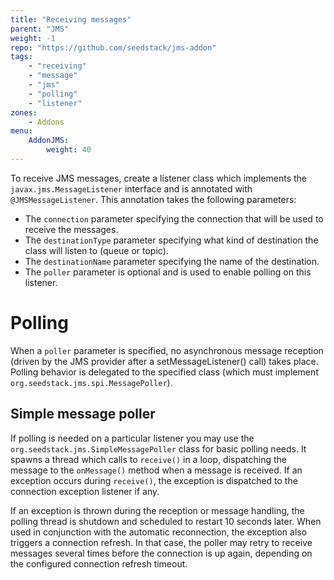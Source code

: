 ```yaml
---
title: "Receiving messages"
parent: "JMS"
weight: -1
repo: "https://github.com/seedstack/jms-addon"
tags:
    - "receiving"
    - "message"
    - "jms"
    - "polling"
    - "listener"
zones:
    - Addons
menu:
    AddonJMS:
        weight: 40
---
```


To receive JMS messages, create a listener class which implements the `javax.jms.MessageListener` interface and is 
annotated with `@JMSMessageListener`. This annotation takes the following parameters:

* The `connection` parameter specifying the connection that will be used to receive the messages.
* The `destinationType` parameter specifying what kind of destination the class will listen to (queue or topic).
* The `destinationName` parameter specifying the name of the destination.
* The `poller` parameter is optional and is used to enable polling on this listener.

# Polling

When a `poller` parameter is specified, no asynchronous message reception (driven by the JMS provider after a 
setMessageListener() call) takes place. Polling behavior is delegated to the specified class (which must implement
`org.seedstack.jms.spi.MessagePoller`).

## Simple message poller

If polling is needed on a particular listener you may use the `org.seedstack.jms.SimpleMessagePoller` class for
basic polling needs. It spawns a thread which calls to `receive()` in a loop, dispatching the message to the 
`onMessage()` method when a message is received. If an exception occurs during `receive()`, the exception is dispatched
to the connection exception listener if any.

If an exception is thrown during the reception or message handling, the polling thread is shutdown and scheduled to
restart 10 seconds later. When used in conjunction with the automatic reconnection, the exception also triggers a
connection refresh. In that case, the poller may retry to receive messages several times before the connection is up again, 
depending on the configured connection refresh timeout.
